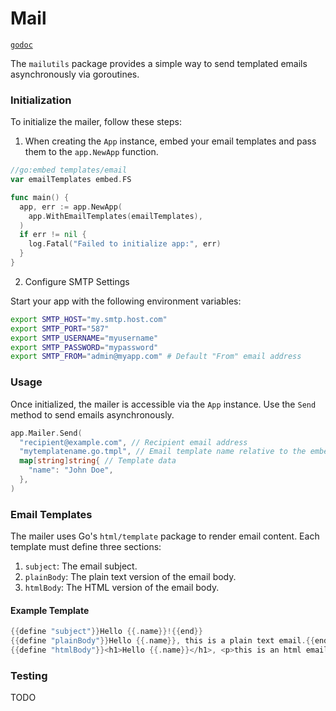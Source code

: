 # Mail

[`godoc`](https://pkg.go.dev/github.com/gurch101/gowebutils/pkg/mailutils)

The `mailutils` package provides a simple way to send templated emails asynchronously via goroutines.

### Initialization

To initialize the mailer, follow these steps:

1. When creating the `App` instance, embed your email templates and pass them to the `app.NewApp` function.

```go
//go:embed templates/email
var emailTemplates embed.FS

func main() {
  app, err := app.NewApp(
    app.WithEmailTemplates(emailTemplates),
  )
  if err != nil {
    log.Fatal("Failed to initialize app:", err)
  }
}
```

2. Configure SMTP Settings

Start your app with the following environment variables:

```bash
export SMTP_HOST="my.smtp.host.com"
export SMTP_PORT="587"
export SMTP_USERNAME="myusername"
export SMTP_PASSWORD="mypassword"
export SMTP_FROM="admin@myapp.com" # Default "From" email address
```

### Usage

Once initialized, the mailer is accessible via the `App` instance. Use the `Send` method to send emails asynchronously.

```go
app.Mailer.Send(
  "recipient@example.com", // Recipient email address
  "mytemplatename.go.tmpl", // Email template name relative to the embedded filesystem directory
  map[string]string{ // Template data
    "name": "John Doe",
  },
)
```

### Email Templates

The mailer uses Go's `html/template` package to render email content. Each template must define three sections:

1. `subject`: The email subject.
2. `plainBody`: The plain text version of the email body.
3. `htmlBody`: The HTML version of the email body.

#### Example Template

```go
{{define "subject"}}Hello {{.name}}!{{end}}
{{define "plainBody"}}Hello {{.name}}, this is a plain text email.{{end}}
{{define "htmlBody"}}<h1>Hello {{.name}}</h1>, <p>this is an html email.</p>{{end}}
```

### Testing

TODO
